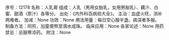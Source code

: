 序号：12178
名称：人乳膏
组成：人乳（男用女胎乳，女用男胎乳）、藕汁、白蜜、甜酒（原汁）各等分。
出处：《内外科百病验大全》。
主治：血虚火旺，消补两难者。
加减：None
功效：None
用法用量：每日空心服半盏。病深者多服。
制备方法：同煎，加童便熬至滴水成珠。
临床应用：None
各家论述：None
用药禁忌：忌服寒凉药。
附注：None
